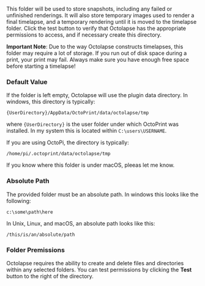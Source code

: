 This folder will be used to store snapshots, including any failed or unfinished renderings.  It will also store temporary images used to render a final timelapse, and a temporary rendering until it is moved to the timelapse folder.  Click the test button to verify that Octolapse has the appropriate permissions to access, and if necessary create this directory.

**Important Note**: Due to the way Octolapse constructs timelapses, this folder may require a lot of storage.  If you run out of disk space during a print, your print may fail.  Always make sure you have enough free space before starting a timelapse!

### Default Value
If the folder is left empty, Octolapse will use the plugin data directory.  In windows, this directory is typically:

```
{UserDirectory}/AppData/OctoPrint/data/octolapse/tmp
```
where ```{UserDirectory}``` is the user folder under which OctoPrint was installed.  In my system this is located within ```C:\users\USERNAME```.

If you are using OctoPi, the directory is typically:

```
/home/pi/.octoprint/data/octolapse/tmp
```

If you know where this folder is under macOS, pleeas let me know.

### Absolute Path
The provided folder must be an absolute path.  In windows this looks like the following:

```
c:\some\path\here
```

In Unix, Linux, and macOS, an absolute path looks like this:
```
/this/is/an/absolute/path
```

### Folder Premissions
Octolapse requires the ability to create and delete files and directories within any selected folders.  You can test permissions by clicking the **Test** button to the right of the directory.
